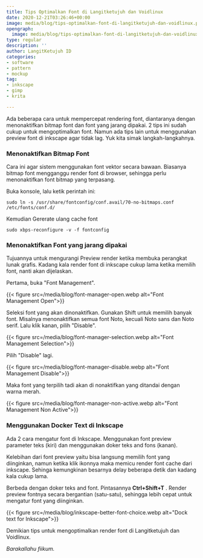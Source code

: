 ```yaml
---
title: Tips Optimalkan Font di Langitketujuh dan Voidlinux
date: 2020-12-21T03:26:46+00:00
image: media/blog/tips-optimalkan-font-di-langitketujuh-dan-voidlinux.png
opengraph:
  image: media/blog/tips-optimalkan-font-di-langitketujuh-dan-voidlinux.png
type: regular
description: ''
author: LangitKetujuh ID
categories:
- software
- pattern
- mockup
tag:
- inkscape
- gimp
- krita

---
```

Ada beberapa cara untuk mempercepat rendering font, diantaranya dengan menonaktifkan bitmap font dan font yang jarang dipakai. 2 tips ini sudah cukup untuk mengoptimalkan font. Namun ada tips lain untuk menggunakan preview font di inkscape agar tidak lag. Yuk kita simak langkah-langkahnya.

### Menonaktifkan Bitmap Font

Cara ini agar sistem menggunakan font vektor secara bawaan. Biasanya bitmap font mengganggu render font di browser, sehingga perlu menonaktifkan font bitmap yang terpasang.

Buka konsole, lalu ketik perintah ini:

    sudo ln -s /usr/share/fontconfig/conf.avail/70-no-bitmaps.conf /etc/fonts/conf.d/

Kemudian Gererate ulang cache font

    sudo xbps-reconfigure -v -f fontconfig

### Menonaktifkan Font yang jarang dipakai

Tujuannya untuk mengurangi Preview render ketika membuka perangkat lunak grafis. Kadang kala render font di inkscape cukup lama ketika memilih font, nanti akan dijelaskan.

Pertama, buka "Font Management".

{{< figure src=/media/blog/font-manager-open.webp alt="Font Management Open">}}

Seleksi font yang akan dinonaktifkan. Gunakan Shift untuk memilih banyak font. Misalnya menonaktifkan semua font Noto, kecuali Noto sans dan Noto serif. Lalu klik kanan, pilih "Disable".

{{< figure src=/media/blog/font-manager-selection.webp alt="Font Management Selection">}}

Pilih "Disable" lagi.

{{< figure src=/media/blog/font-manager-disable.webp alt="Font Management Disable">}}

Maka font yang terpilih tadi akan di nonaktifkan yang ditandai dengan warna merah.

{{< figure src=/media/blog/font-manager-non-active.webp alt="Font Management Non Active">}}

### Menggunakan Docker Text di Inkscape

Ada 2 cara mengatur font di Inkscape. Menggunakan font preview parameter teks (kiri) dan menggunakan doker teks and fons (kanan).

Kelebihan dari font preview yaitu bisa langsung memilih font yang diinginkan, namun ketika klik ikonnya maka memicu render font cache dari inkscape. Sehinga kemungkinan besarnya delay beberapa detik dan kadang kala cukup lama.

Berbeda dengan doker teks and font. Pintasannya **Ctrl+Shift+T** . Render preview fontnya secara bergantian (satu-satu), sehingga lebih cepat untuk mengatur font yang diinginkan.

{{< figure src=/media/blog/inkscape-better-font-choice.webp alt="Dock text for Inkscape">}}

Demikian tips untuk mengoptimalkan render font di Langitketujuh dan Voidlinux.

_Barakallahu fiikum._
